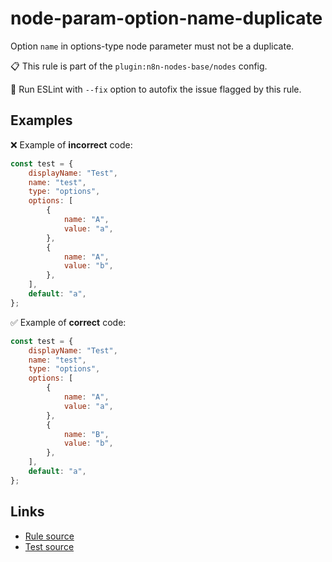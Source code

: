 [//]: # "File generated from a template. Do not edit this file directly."

# node-param-option-name-duplicate

Option `name` in options-type node parameter must not be a duplicate.

📋 This rule is part of the `plugin:n8n-nodes-base/nodes` config.

🔧 Run ESLint with `--fix` option to autofix the issue flagged by this rule.

## Examples

❌ Example of **incorrect** code:

```js
const test = {
	displayName: "Test",
	name: "test",
	type: "options",
	options: [
		{
			name: "A",
			value: "a",
		},
		{
			name: "A",
			value: "b",
		},
	],
	default: "a",
};
```

✅ Example of **correct** code:

```js
const test = {
	displayName: "Test",
	name: "test",
	type: "options",
	options: [
		{
			name: "A",
			value: "a",
		},
		{
			name: "B",
			value: "b",
		},
	],
	default: "a",
};
```

## Links

- [Rule source](../../lib/rules/node-param-option-name-duplicate.ts)
- [Test source](../../tests/node-param-option-name-duplicate.test.ts)
